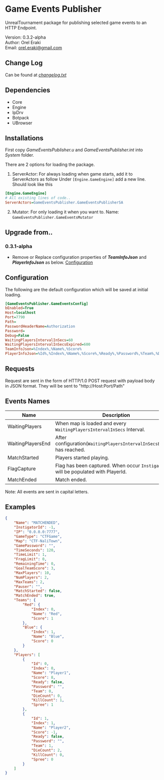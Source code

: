 # Game Events Publisher

UnrealTournament package for publishing selected game events to an HTTP Endpoint.

Version: 0.3.2-alpha<br>
Author: Orel Eraki<br>
Email: orel.eraki@gmail.com<br>

## Change Log
Can be found at [*changelog.txt*](changelog.txt)

## Dependencies
- Core
- Engine
- IpDrv
- Botpack
- UBrowser

## Installations
First copy *GameEventsPublisher.u* and *GameEventsPublisher.int* into *System* folder.

There are 2 options for loading the package.

1. ServerActor: For always loading when game starts, add it to ServerActors as follow
Under `[Engine.GameEngine]` add a new line.
Should look like this
```ini
[Engine.GameEngine]
# All existing lines of code..
ServerActors=GameEventsPublisher.GameEventsPublisherSA
```

2. Mutator: For only loading it when you want to.
Name: `GameEventsPublisher.GameEventsMutator`

## Upgrade from..
### 0.3.1-alpha
- Remove or Replace configuration properties of ***TeamInfoJson*** and ***PlayerInfoJson*** as below. [Configuration](#Configuration)

## Configuration
The following are the default configuration which will be saved at initial loading.

```ini
[GameEventsPublisher.GameEventsConfig]
bEnabled=True
Host=localhost
Port=7790
Path=
PasswordHeaderName=Authorization
Password=
Debug=False
WaitingPlayersIntervalInSecs=60
WaitingPlayersIntervalInSecsExpired=600
TeamInfoJson=%Index%,%Name%,%Score%
PlayerInfoJson=%Id%,%Index%,%Name%,%Score%,%Ready%,%Password%,%Team%,%DieCount%,%KillCount%,%Spree%
```

## Requests
Request are sent in the form of HTTP/1.0 POST request with payload body in JSON format.
They will be sent to "http://Host:Port/Path"

## Events Names
| Name                  | Description |
| -----------           | ----------- |
| WaitingPlayers        | When map is loaded and every `WaitingPlayersIntervalInSecs` Interval.
| WaitingPlayersEnd     | After configuration(`WaitingPlayersIntervalInSecsExpired`) has reached.
| MatchStarted          | Players started playing.
| FlagCapture          	| Flag has been captured. When occur `InstigatorId` will be populated with PlayerId.
| MatchEnded            | Match ended.

Note: All events are sent in capital letters.

## Examples

```json
{
	"Name": "MATCHENDED",
	"InstigatorId": -1,
	"IP": "0.0.0.0:7777",
	"GameType": "CTFGame",
	"Map": "CTF-NaliTown",
	"GamePassword": "",
	"TimeSeconds": 120,
	"TimeLimit": 1,
	"FragLimit": 0,
	"RemainingTime": 0,
	"GoalTeamScore": 3,
	"MaxPlayers": 10,
	"NumPlayers": 2,
	"MaxTeams": 2,
	"Pauser": "",
	"MatchStarted": false,
	"MatchEnded": true,
	"Teams": {
		"Red": {
			"Index": 0,
			"Name": "Red",
			"Score": 1
		},
		"Blue": {
			"Index": 1,
			"Name": "Blue",
			"Score": 0
		}
	},
	"Players": [
		{
			"Id": 0,
			"Index": 0,
			"Name": "Player1",
			"Score": 8,
			"Ready": false,
			"Password": "",
			"Team": 0,
			"DieCount": 0,
			"KillCount": 1,
			"Spree": 1
		},
		{
			"Id": 1,
			"Index": 1,
			"Name": "Player2",
			"Score": -1,
			"Ready": false,
			"Password": "",
			"Team": 1,
			"DieCount": 2,
			"KillCount": 0,
			"Spree": 0
		}
	]
}
```